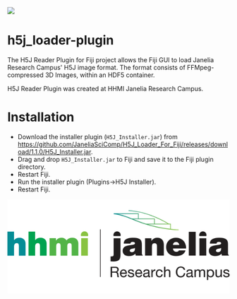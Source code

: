 [![](https://travis-ci.org/fiji/H5J_Loader_Plugin.svg?branch=master)](https://travis-ci.org/fiji/H5J_Loader_Plugin)

# h5j_loader-plugin
The H5J Reader Plugin for Fiji project allows the Fiji GUI to load Janelia Research Campus' H5J image format. The format consists of FFMpeg-compressed 3D Images,
within an HDF5 container.

H5J Reader Plugin was created at HHMI Janelia Research Campus.

Installation
========
 - Download the installer plugin (`H5J_Installer.jar`) from https://github.com/JaneliaSciComp/H5J_Loader_For_Fiji/releases/download/1.1.0/H5J_Installer.jar.  
 - Drag and drop `H5J_Installer.jar` to Fiji and save it to the Fiji plugin directory.  
 - Restart Fiji.  
 - Run the installer plugin (Plugins->H5J Installer). 
 - Restart Fiji. 

![Janelia Logo](hhmi_janelia_transparentbkgrnd.png)
